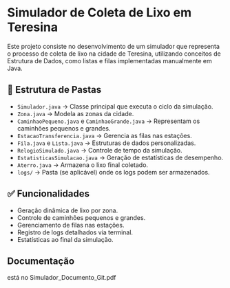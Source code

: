 # Simulador de Coleta de Lixo em Teresina

Este projeto consiste no desenvolvimento de um simulador que representa o processo de coleta de lixo na cidade de Teresina, utilizando conceitos de Estrutura de Dados, como listas e filas implementadas manualmente em Java.

## 📂 Estrutura de Pastas

- `Simulador.java` → Classe principal que executa o ciclo da simulação.
- `Zona.java` → Modela as zonas da cidade.
- `CaminhaoPequeno.java` e `CaminhaoGrande.java` → Representam os caminhões pequenos e grandes.
- `EstacaoTransferencia.java` → Gerencia as filas nas estações.
- `Fila.java` e `Lista.java` → Estruturas de dados personalizadas.
- `RelogioSimulado.java` → Controle de tempo da simulação.
- `EstatisticasSimulacao.java` → Geração de estatísticas de desempenho.
- `Aterro.java` → Armazena o lixo final coletado.
- `logs/` → Pasta (se aplicável) onde os logs podem ser armazenados.

## ✅ Funcionalidades

- Geração dinâmica de lixo por zona.
- Controle de caminhões pequenos e grandes.
- Gerenciamento de filas nas estações.
- Registro de logs detalhados via terminal.
- Estatísticas ao final da simulação.

## Documentação 

está no Simulador_Documento_Git.pdf

